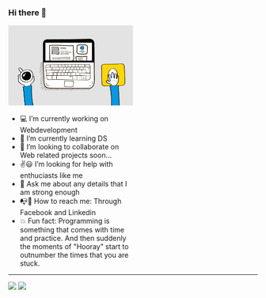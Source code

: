 ### Hi there 👋
<div align="right" style="width:50%">

  ![](unnamed.gif)
  
 </div>
 <div align="left" style="width:50%">
 
  - :computer: I’m currently working on Webdevelopment
  - :telescope: I’m currently learning DS
  - :memo: I’m looking to collaborate on Web related projects soon...
  - :v::smiley: I’m looking for help with enthuciasts like me
  - :orange_book: Ask me about any details that I am strong enough
  - :mailbox_with_no_mail::postbox: How to reach me: Through Facebook and Linkedin
  - :boom: Fun fact: Programming is something that comes with time and practice. And then suddenly the moments of "Hooray" start to outnumber the times that you are stuck.
  
 </div>

*** 
<img src="https://github-readme-stats.vercel.app/api?username=Abhiramborige&show_icons=true&title_color=f8d49d&icon_color=db6400&text_color=eeeeee&bg_color=222831">
<img src="https://github-readme-stats.vercel.app/api/top-langs/?username=Abhiramborige&layout=compact&bg_color=222831&text_color=eeeeee&title_color=f8d49d&langs_count=8">

